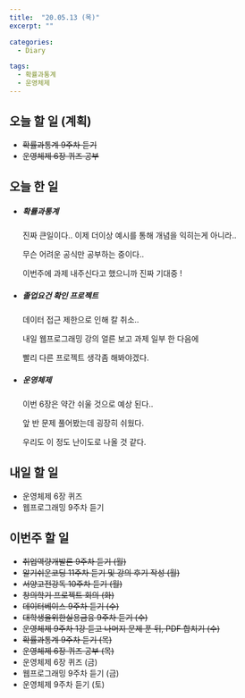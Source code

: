 ```yaml
---
title:  "20.05.13 (목)"
excerpt: ""

categories:
  - Diary

tags:
  - 확률과통계
  - 운영체제
---
```


## 오늘 할 일 (계획)

- ~~확률과통계 9주차 듣기~~
- ~~운영체제 6장 퀴즈 공부~~


## 오늘 한 일

- ##### 확률과통계

  진짜 큰일이다.. 이제 더이상 예시를 통해 개념을 익히는게 아니라..

  무슨 어려운 공식만 공부하는 중이다..

  이번주에 과제 내주신다고 했으니까 진짜 기대중 !

- ##### 졸업요건 확인 프로젝트

  데이터 접근 제한으로 인해 칼 취소..

  내일 웹프로그래밍 강의 얼른 보고 과제 일부 한 다음에

  빨리 다른 프로젝트 생각좀 해봐야겠다.

- ##### 운영체제

  이번 6장은 약간 쉬울 것으로 예상 된다..

  앞 반 문제 풀어봤는데 굉장히 쉬웠다.

  우리도 이 정도 난이도로 나올 것 같다.


## 내일 할 일

- 운영체제 6장 퀴즈
- 웹프로그래밍 9주차 듣기

## 이번주 할 일

- ~~취업역량개발론 9주차 듣기 (월)~~
- ~~알기쉬운코딩 11주차 듣기 및 강의 후기 작성 (월)~~
- ~~서양고전강독 10주차 듣기 (월)~~
- ~~창의학기 프로젝트 회의 (화)~~
- ~~데이터베이스 9주차 듣기 (수)~~
- ~~대학생을위한실용금융 9주차 듣기 (수)~~
- ~~운영체제 9주차 1강 듣고 나머지 문제 푼 뒤, PDF 합치기 (수)~~
- ~~확률과통계 9주차 듣기 (목)~~
- ~~운영체제 6장 퀴즈 공부 (목)~~
- 운영체제 6장 퀴즈 (금)
- 웹프로그래밍 9주차 듣기 (금)
- 운영체제 9주차 듣기 (토)
